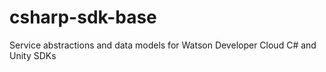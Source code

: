 # csharp-sdk-base
Service abstractions and data models for Watson Developer Cloud C# and Unity SDKs
